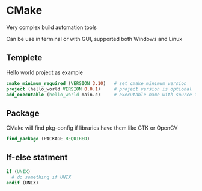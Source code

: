 # CMake

Very complex build automation tools

Can be use in terminal or with GUI, supported both Windows and Linux

## Templete

Hello world project as example

```cmake
cmake_minimum_required (VERSION 3.10)   # set cmake minimum version
project (hello_world VERSION 0.0.1)     # project version is optional
add_executable (hello_world main.c)     # executable name with source file
```

## Package

CMake will find pkg-config if libraries have them like GTK or OpenCV

```cmake
find_package (PACKAGE REQUIRED)
```

## If-else statment

```cmake
if (UNIX)
  # do something if UNIX
endif (UNIX)
```
